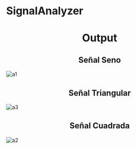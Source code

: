 # SignalAnalyzer

<center><h1>Output</h1></center>
<center><h2>Señal Seno</h2></center>

![a1](https://github.com/MSL01/SignalAnalyzer/assets/100708772/daff10a4-b651-4465-846a-b0997cd3335f)

<center><h2>Señal Triangular</h2></center>

![a3](https://github.com/MSL01/SignalAnalyzer/assets/100708772/4579b5de-167c-4ea3-9445-c37d7d70a347)

<center><h2>Señal Cuadrada</h2></center>

![a2](https://github.com/MSL01/SignalAnalyzer/assets/100708772/3c9a93d2-73fc-41f5-a4d1-8f265589b205)
